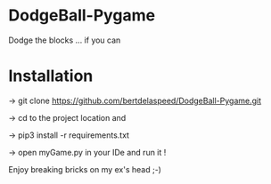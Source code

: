 # DodgeBall-Pygame
Dodge the blocks ... if you can

# Installation 

-> git clone https://github.com/bertdelaspeed/DodgeBall-Pygame.git

-> cd to the project location and 

-> pip3 install -r requirements.txt

-> open myGame.py in your IDe and run it ! 

Enjoy breaking bricks on my ex's head ;-)
